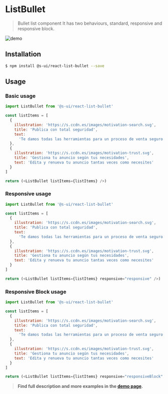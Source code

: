 # ListBullet

> Bullet list component
> It has two behaviours, standard, responsive and responsive block.

![demo](https://media.github.mpi-internal.com/user/955/files/37b7a980-8886-11ea-955c-9e017877ccd4)

## Installation

```sh
$ npm install @s-ui/react-list-bullet --save
```

## Usage

### Basic usage

```js
import ListBullet from '@s-ui/react-list-bullet'

const listItems = [
  {
    illustration: 'https://s.ccdn.es/images/motivation-search.svg',
    title: 'Publica con total seguridad',
    text:
      'Te damos todas las herramientas para un proceso de venta seguro'
  },
  {
    illustration: 'https://s.ccdn.es/images/motivation-trust.svg',
    title: 'Gestiona tu anuncio según tus necesidades',
    text: 'Edita y renueva tu anuncio tantas veces como necesites'
  }
]

return (<ListBullet listItems={listItems} />)
```

### Responsive usage

```js
import ListBullet from '@s-ui/react-list-bullet'

const listItems = [
  {
    illustration: 'https://s.ccdn.es/images/motivation-search.svg',
    title: 'Publica con total seguridad',
    text:
      'Te damos todas las herramientas para un proceso de venta seguro'
  },
  {
    illustration: 'https://s.ccdn.es/images/motivation-trust.svg',
    title: 'Gestiona tu anuncio según tus necesidades',
    text: 'Edita y renueva tu anuncio tantas veces como necesites'
  }
]

return (<ListBullet listItems={listItems} responsive="responsive" />)
```

### Responsive Block usage

```js
import ListBullet from '@s-ui/react-list-bullet'

const listItems = [
  {
    illustration: 'https://s.ccdn.es/images/motivation-search.svg',
    title: 'Publica con total seguridad',
    text:
      'Te damos todas las herramientas para un proceso de venta seguro'
  },
  {
    illustration: 'https://s.ccdn.es/images/motivation-trust.svg',
    title: 'Gestiona tu anuncio según tus necesidades',
    text: 'Edita y renueva tu anuncio tantas veces como necesites'
  }
]

return (<ListBullet listItems={listItems} responsive="responsiveBlock" />)
```

> **Find full description and more examples in the [demo page](https://adevinta-spain-components.now.sh/workbench/list/bullet/demo).**
